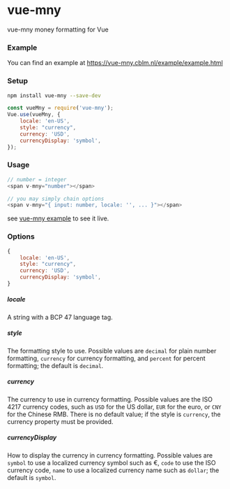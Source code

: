 # vue-mny
vue-mny  money formatting for Vue

### Example
You can find an example at https://vue-mny.cblm.nl/example/example.html


### Setup
```bash
npm install vue-mny --save-dev
```

```javascript
const vueMny = require('vue-mny');
Vue.use(vueMny, {
    locale: 'en-US',
    style: "currency",
    currency: 'USD',
    currencyDisplay: 'symbol',
});
```

### Usage
```javascript
// number = integer
<span v-mny="number"></span>

// you may simply chain options
<span v-mny="{ input: number, locale: '', ... }"></span>
```

see [vue-mny example](https://vue-luxon.cblm.nl/example/example.html) to see it live.



### Options
```javascript
{
    locale: 'en-US',
    style: "currency",
    currency: 'USD',
    currencyDisplay: 'symbol',
}
```


##### locale
A string with a BCP 47 language tag.

##### style
The formatting style to use. Possible values are `decimal` for plain number formatting, `currency` for currency formatting, and `percent` for percent formatting; the default is `decimal`.

##### currency
The currency to use in currency formatting. Possible values are the ISO 4217 currency codes, such as `USD` for the US dollar, `EUR` for the euro, or `CNY` for the Chinese RMB. There is no default value; if the style is `currency`, the currency property must be provided.

##### currencyDisplay
How to display the currency in currency formatting. Possible values are `symbol` to use a localized currency symbol such as €, `code` to use the ISO currency code, `name` to use a localized currency name such as `dollar`; the default is `symbol`.